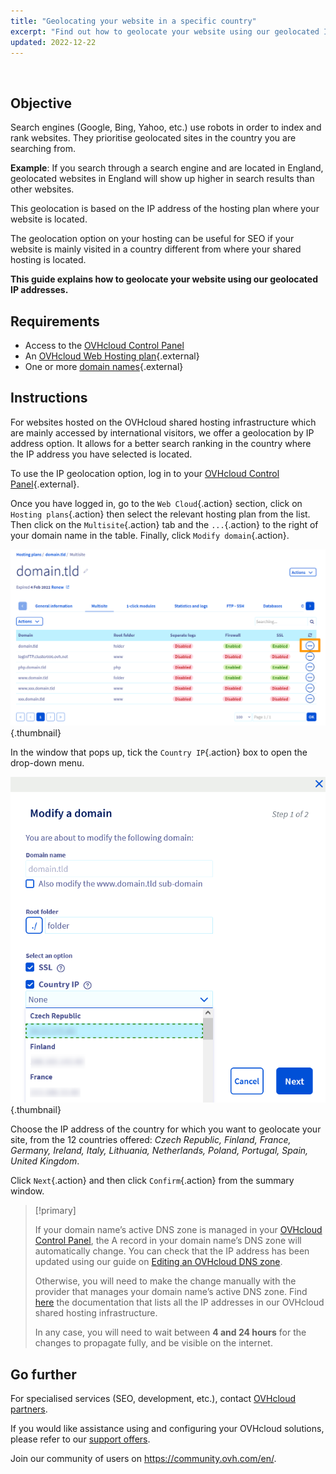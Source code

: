 ```yaml
---
title: "Geolocating your website in a specific country"
excerpt: "Find out how to geolocate your website using our geolocated IP addresses"
updated: 2022-12-22
---
```


  
## Objective

Search engines (Google, Bing, Yahoo, etc.) use robots in order to index and rank websites. They prioritise geolocated sites in the country you are searching from.

**Example**: If you search through a search engine and are located in England, geolocated websites in England will show up higher in search results than other websites.

This geolocation is based on the IP address of the hosting plan where your website is located.

The geolocation option on your hosting can be useful for SEO if your website is mainly visited in a country different from where your shared hosting is located.

**This guide explains how to geolocate your website using our geolocated IP addresses.**

## Requirements

- Access to the [OVHcloud Control Panel](/links/manager)
- An [OVHcloud Web Hosting plan](https://www.ovhcloud.com/en-gb/web-hosting/){.external}
- One or more [domain names](https://www.ovhcloud.com/en-gb/domains/){.external}

## Instructions

For websites hosted on the OVHcloud shared hosting infrastructure which are mainly accessed by international visitors, we offer a geolocation by IP address option. It allows for a better search ranking in the country where the IP address you have selected is located.

To use the IP geolocation option, log in to your [OVHcloud Control Panel](/links/manager){.external}.

Once you have logged in, go to the `Web Cloud`{.action} section, click on `Hosting plans`{.action} then select the relevant hosting plan from the list.<br>
Then click on the `Multisite`{.action} tab and the `...`{.action} to the right of your domain name in the table. Finally, click `Modify domain`{.action}.

![hosting multisites](images/modify-a-domain.png){.thumbnail}

In the window that pops up, tick the `Country IP`{.action} box to open the drop-down menu.

![geolocation option](images/country-ip-selection.png){.thumbnail}

Choose the IP address of the country for which you want to geolocate your site, from the 12 countries offered: *Czech Republic, Finland, France, Germany, Ireland, Italy, Lithuania, Netherlands, Poland, Portugal, Spain, United Kingdom*.

Click `Next`{.action} and then click `Confirm`{.action} from the summary window.

>[!primary]
>
> If your domain name’s active DNS zone is managed in your [OVHcloud Control Panel](/links/manager), the A record in your domain name’s DNS zone will automatically change. You can check that the IP address has been updated using our guide on [Editing an OVHcloud DNS zone](/pages/web_cloud/domains/dns_zone_edit).
>
> Otherwise, you will need to make the change manually with the provider that manages your domain name’s active DNS zone. Find [here](/pages/web_cloud/web_hosting/clusters_and_shared_hosting_IP) the documentation that lists all the IP addresses in our OVHcloud shared hosting infrastructure.
>
> In any case, you will need to wait between **4 and 24 hours** for the changes to propagate fully, and be visible on the internet.
>

## Go further

For specialised services (SEO, development, etc.), contact [OVHcloud partners](https://partner.ovhcloud.com/en-gb/directory/).

If you would like assistance using and configuring your OVHcloud solutions, please refer to our [support offers](/links/support).

Join our community of users on <https://community.ovh.com/en/>. 
